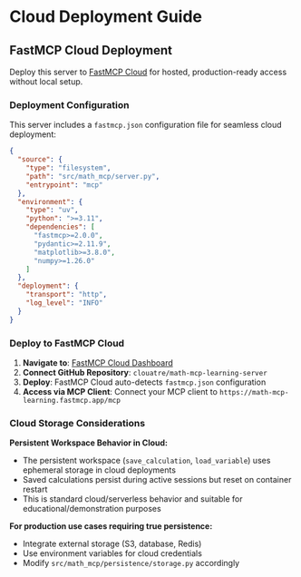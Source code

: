 # Cloud Deployment Guide

## FastMCP Cloud Deployment

Deploy this server to [FastMCP Cloud](https://fastmcp.cloud) for hosted, production-ready access without local setup.

### Deployment Configuration

This server includes a `fastmcp.json` configuration file for seamless cloud deployment:

```json
{
  "source": {
    "type": "filesystem",
    "path": "src/math_mcp/server.py",
    "entrypoint": "mcp"
  },
  "environment": {
    "type": "uv",
    "python": ">=3.11",
    "dependencies": [
      "fastmcp>=2.0.0",
      "pydantic>=2.11.9",
      "matplotlib>=3.8.0",
      "numpy>=1.26.0"
    ]
  },
  "deployment": {
    "transport": "http",
    "log_level": "INFO"
  }
}
```

### Deploy to FastMCP Cloud

1. **Navigate to**: [FastMCP Cloud Dashboard](https://fastmcp.cloud)
2. **Connect GitHub Repository**: `clouatre/math-mcp-learning-server`
3. **Deploy**: FastMCP Cloud auto-detects `fastmcp.json` configuration
4. **Access via MCP Client**: Connect your MCP client to `https://math-mcp-learning.fastmcp.app/mcp`

### Cloud Storage Considerations

**Persistent Workspace Behavior in Cloud:**
- The persistent workspace (`save_calculation`, `load_variable`) uses ephemeral storage in cloud deployments
- Saved calculations persist during active sessions but reset on container restart
- This is standard cloud/serverless behavior and suitable for educational/demonstration purposes

**For production use cases requiring true persistence:**
- Integrate external storage (S3, database, Redis)
- Use environment variables for cloud credentials
- Modify `src/math_mcp/persistence/storage.py` accordingly
